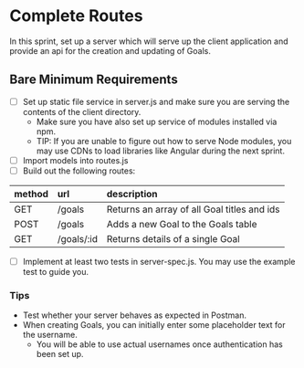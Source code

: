 # Complete Routes

In this sprint, set up a server which will serve up the client application and provide an api for the creation and updating of Goals.

## Bare Minimum Requirements

- [ ] Set up static file service in server.js and make sure you are serving the contents of the client directory.
  - Make sure you have also set up service of modules installed via npm.
  - TIP: If you are unable to figure out how to serve Node modules, you may use CDNs to load libraries like Angular during the next sprint.
- [ ] Import models into routes.js
- [ ] Build out the following routes:

| method | url | description |
| :------------- | :------------- | :------------- |
| GET | /goals | Returns an array of all Goal titles and ids |
| POST | /goals | Adds a new Goal to the Goals table |
| GET | /goals/:id | Returns details of a single Goal |

- [ ] Implement at least two tests in server-spec.js. You may use the example test to guide you.

### Tips
- Test whether your server behaves as expected in Postman.
- When creating Goals, you can initially enter some placeholder text for the username.
  - You will be able to use actual usernames once authentication has been set up.
